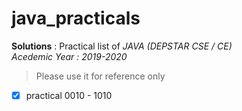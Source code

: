 # java_practicals
**Solutions** : Practical list of *JAVA (DEPSTAR CSE / CE)*  
*Acedemic Year : 2019-2020*  
>Please use it for reference only  

- [x] practical 0010 - 1010
